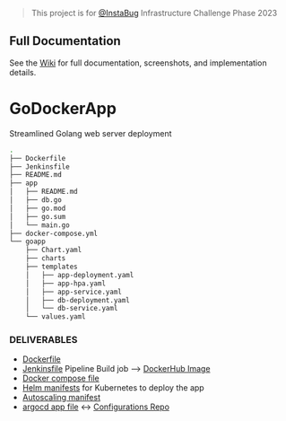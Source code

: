 > This project is for [@InstaBug](https://github.com/Instabug) Infrastructure Challenge Phase 2023

## Full Documentation
See the [Wiki](https://github.com/omarmoo5/GoDockerApp/wiki) for full documentation, screenshots, and implementation details.


# GoDockerApp
Streamlined Golang web server deployment

```bash
.
├── Dockerfile
├── Jenkinsfile
├── README.md
├── app
│   ├── README.md
│   ├── db.go
│   ├── go.mod
│   ├── go.sum
│   └── main.go
├── docker-compose.yml
└── goapp
    ├── Chart.yaml
    ├── charts
    ├── templates
    │   ├── app-deployment.yaml
    │   ├── app-hpa.yaml
    │   ├── app-service.yaml
    │   ├── db-deployment.yaml
    │   └── db-service.yaml
    └── values.yaml
```


### DELIVERABLES
- [Dockerfile](https://github.com/omarmoo5/GoDockerApp/blob/main/Dockerfile)
- [Jenkinsfile](https://github.com/omarmoo5/GoDockerApp/blob/main/Jenkinsfile) Pipeline Build job --> [DockerHub Image](https://hub.docker.com/r/omarmokhtar99/go-docker-app)
- [Docker compose file](https://github.com/omarmoo5/GoDockerApp/blob/main/docker-compose.yml)
- [Helm manifests](https://github.com/omarmoo5/GoDockerApp/tree/main/goApp) for Kubernetes to deploy the app
- [Autoscaling manifest](https://github.com/omarmoo5/GoDockerApp/blob/main/goApp/templates/app-hpa.yaml)
- [argocd app file](https://github.com/omarmoo5/GoDockerApp/blob/main/agrocd-app.yaml) <-> [Configurations Repo](https://github.com/omarmoo5/goDockerApp-conf)

